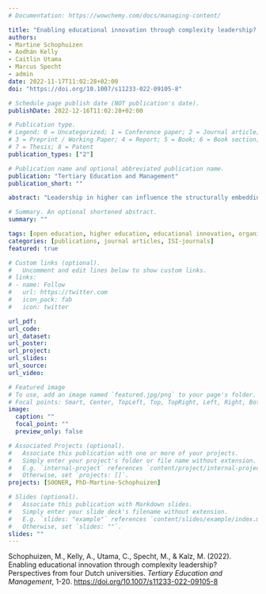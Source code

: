 ```yaml
---
# Documentation: https://wowchemy.com/docs/managing-content/

title: "Enabling educational innovation through complexity leadership? Perspectives from four Dutch universities"
authors:
- Martine Schophuizen
- Aodhán Kelly
- Caitlin Utama
- Marcus Specht
- admin
date: 2022-11-17T11:02:28+02:00
doi: "https://doi.org/10.1007/s11233-022-09105-8"

# Schedule page publish date (NOT publication's date).
publishDate: 2022-12-16T11:02:28+02:00

# Publication type.
# Legend: 0 = Uncategorized; 1 = Conference paper; 2 = Journal article;
# 3 = Preprint / Working Paper; 4 = Report; 5 = Book; 6 = Book section;
# 7 = Thesis; 8 = Patent
publication_types: ["2"]

# Publication name and optional abbreviated publication name.
publication: "Tertiary Education and Management"
publication_short: ""

abstract: "Leadership in higher can influence the structurally embedding of educational technologies in higher education institutions. However, HEIs are complex pluralistic organizational environments with loosely coupled systems, diffused power and goal ambiguity which makes governance of educational innovations a wicked problem in which they have to balance dynamic complex interactions while also setting out a clear vision and enacting this vision towards organizational goals. This paper analyses four qualitative case studies with a focus on the choices made by leaders in four Dutch universities that aim to contribute to organisational educational innovation. We investigated the data through the lens of complexity leadership theory in which three types of leadership play an important role: administrative leadership (i.e. top-down oriented), adaptive leadership (i.e. bottom-up oriented) and enabling leadership that emerges as a leadership type between administrative and adaptive leadership and contributes to governing innovation in complex environments. This study sheds light on how, in the case of HEIs as complex environments, leaders made strategic choices and followed up on them to enable the innovative potential of the organisation."

# Summary. An optional shortened abstract.
summary: ""

tags: [open education, higher education, educational innovation, organizational research, leadership, strategy]
categories: [publications, journal articles, ISI-journals]
featured: true

# Custom links (optional).
#   Uncomment and edit lines below to show custom links.
# links:
# - name: Follow
#   url: https://twitter.com
#   icon_pack: fab
#   icon: twitter

url_pdf:
url_code:
url_dataset:
url_poster:
url_project:
url_slides:
url_source:
url_video:

# Featured image
# To use, add an image named `featured.jpg/png` to your page's folder. 
# Focal points: Smart, Center, TopLeft, Top, TopRight, Left, Right, BottomLeft, Bottom, BottomRight.
image:
  caption: ""
  focal_point: ""
  preview_only: false

# Associated Projects (optional).
#   Associate this publication with one or more of your projects.
#   Simply enter your project's folder or file name without extension.
#   E.g. `internal-project` references `content/project/internal-project/index.md`.
#   Otherwise, set `projects: []`.
projects: [SOONER, PhD-Martine-Schophuizen]

# Slides (optional).
#   Associate this publication with Markdown slides.
#   Simply enter your slide deck's filename without extension.
#   E.g. `slides: "example"` references `content/slides/example/index.md`.
#   Otherwise, set `slides: ""`.
slides: ""
---
```


Schophuizen, M., Kelly, A., Utama, C., Specht, M., & Kalz, M. (2022). Enabling educational innovation through complexity leadership? Perspectives from four Dutch universities. *Tertiary Education and Management*, 1-20. https://doi.org/10.1007/s11233-022-09105-8